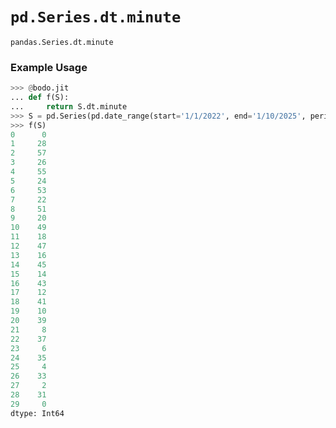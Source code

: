 # `pd.Series.dt.minute`

`pandas.Series.dt.minute`

### Example Usage

``` py
>>> @bodo.jit
... def f(S):
...     return S.dt.minute
>>> S = pd.Series(pd.date_range(start='1/1/2022', end='1/10/2025', periods=30))
>>> f(S)
0      0
1     28
2     57
3     26
4     55
5     24
6     53
7     22
8     51
9     20
10    49
11    18
12    47
13    16
14    45
15    14
16    43
17    12
18    41
19    10
20    39
21     8
22    37
23     6
24    35
25     4
26    33
27     2
28    31
29     0
dtype: Int64
```

